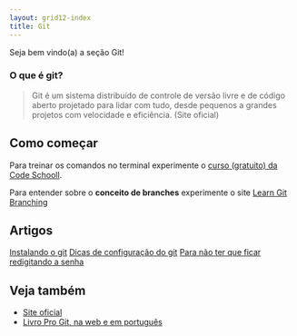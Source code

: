 ```yaml
---
layout: grid12-index
title: Git
---
```


Seja bem vindo(a) a seção Git!
   

### O que é git?

> Git é um sistema distribuído de controle de versão livre e de código aberto projetado para lidar com tudo, desde 
> pequenos a grandes projetos com velocidade e eficiência.
> (Site oficial)


Como começar
---

Para treinar os comandos no terminal experimente o [curso (gratuito) da Code Schooll](https://try.github.io/levels/1/challenges/1 "link-externo").

Para entender sobre o __conceito de branches__ experimente o site [Learn Git Branching](http://pcottle.github.io/learnGitBranching/ "link-externo")



Artigos
---

<div class="list-group">
    <a href="/linux/instalando-git/" class="list-group-item">Instalando o git</a>
    <a href="/git/dicas-configuracao/" class="list-group-item">Dicas de configuração do git</a>
    <a href="/git/nao-pedir-senha/" class="list-group-item">Para não ter que ficar redigitando a senha</a>
    <!--<a href="" class="list-group-item"></a>-->
</div> 



Veja também
---

- [Site oficial](http://git-scm.com/ "link-externo")
- [Livro Pro Git, na web e em português](http://git-scm.com/book/pt-br/ "link-externo")

